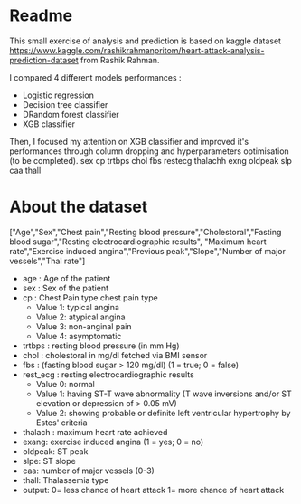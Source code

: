 # Readme

This small exercise of analysis and prediction is based on kaggle dataset https://www.kaggle.com/rashikrahmanpritom/heart-attack-analysis-prediction-dataset from Rashik Rahman.

I compared 4 different models performances : 

- Logistic regression 
- Decision tree classifier 
- DRandom forest classifier 
- XGB classifier

Then, I focused my attention on XGB classifier and improved it's performances through column dropping and hyperparameters optimisation (to be completed).
	sex	cp	trtbps	chol	fbs	restecg	thalachh	exng	oldpeak	slp	caa	thall
# About the dataset
 ["Age","Sex","Chest pain","Resting blood pressure","Cholestoral","Fasting blood sugar","Resting electrocardiographic results",
        "Maximum heart rate","Exercise induced angina","Previous peak","Slope","Number of major vessels","Thal rate"]
- age : Age of the patient
- sex : Sex of the patient
- cp : Chest Pain type chest pain type
  - Value 1: typical angina
  - Value 2: atypical angina
  - Value 3: non-anginal pain
  - Value 4: asymptomatic
- trtbps : resting blood pressure (in mm Hg)
- chol : cholestoral in mg/dl fetched via BMI sensor
- fbs : (fasting blood sugar > 120 mg/dl) (1 = true; 0 = false)
- rest_ecg : resting electrocardiographic results
  - Value 0: normal
  - Value 1: having ST-T wave abnormality (T wave inversions and/or ST elevation or depression of > 0.05 mV)
  - Value 2: showing probable or definite left ventricular hypertrophy by Estes' criteria
- thalach : maximum heart rate achieved
- exang: exercise induced angina (1 = yes; 0 = no)
- oldpeak: ST peak
- slpe: ST slope
- caa: number of major vessels (0-3)
- thall: Thalassemia type
- output: 0= less chance of heart attack 1= more chance of heart attack
